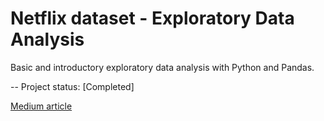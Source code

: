 # Netflix dataset - Exploratory Data Analysis

Basic and introductory exploratory data analysis with Python and Pandas.

-- Project status: [Completed]

[Medium article](https://medium.com/dataseries/eda-analyze-your-own-netflix-data-1754e9438355)
